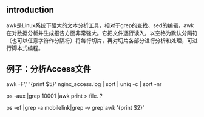 ## introduction

awk是Linux系统下强大的文本分析工具，相对于grep的查找、sed的编辑，awk在对数据分析并生成报告方面非常强大。它把文件逐行读入，以空格为默认分隔符（也可以任意字符作分隔符）将每行切片，再对切片各部分进行分析和处理，可进行脚本式编程。

## 例子：分析Access文件 

awk -F',' '{print $5}' nginx_access.log | sort | uniq -c | sort -nr



ps -aux |grep 10001 |awk print > file. ?

ps -ef |grep -a mobilelink|grep -v grep|awk '{print $2}'